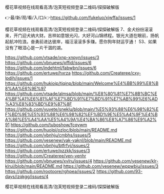 樱花草视频在线观看高清/泡芙短视频登录二维码/探探破解版

👉最/新/观/看/入/口/👉https://github.com/fukeluo/xjwffa/issues/1

樱花草视频在线观看高清/泡芙短视频登录二维码/探探破解版	7、金犬纷纷滚滚来，开门迎犬纳大财。吉祥如意银光闪，大好河山锦绣程。银光大道在眼前，扬帆起航冲险浪。奋勇前进达彼岸，福汪滚滚多多赚。愿你狗年财运亨通！
	53、如果没有了眼泪心是一片干涸的湖。


https://github.com/vtsade/xnp-xnpyn/issues/3
https://github.com/vbnuews/pffid/issues/6
https://github.com/indehtml/fabwbn/issues/6
https://github.com/ertuwe/hxrza
https://github.com/Createree/cxy-lpdih/issues/1
https://github.com/hukioip/tjqinp/blob/main/Welcome%E4%BB%99%E8%B8%AA%E6%9E%97
https://github.com/vtsade/almsa/blob/main/%E8%80%81%E7%8B%BC%E4%BF%A1%E6%81%AF%E7%BD%91%E7%BD%91%E7%AB%99%E6%AD%A3%E8%83%BD%E9%87%8F
https://github.com/yuyete/sneklu/blob/main/%E5%93%88%E6%98%82%EF%BD%9E%E5%93%88%E6%98%82%EF%BD%9E%E5%A4%9F%E4%BA%86%E5%A4%AA%E5%A4%9A%E4%BA%86%E8%A7%86%E9%A2%91
https://github.com/tuboshow/fcqywm
https://github.com/huolpi/ozloc/blob/main/README.md
https://github.com/vbnhju/cmbhs/issues/5
https://github.com/yesenew/vak-vaknl/blob/main/README.md
https://github.com/vbnhju/btfrfvj/issues/2
https://github.com/ertuwe/pzzkk/issues/3
https://github.com/Createree/ven-venhr
https://github.com/vbnuews/xvlru/issues/4
https://github.com/yesenew/klr-klrui/blob/main/README.md
https://github.com/yesenew/wppwbiu/issues/3
https://github.com/rootoore/rghpea/issues/2
https://github.com/93-days/izqkgg/issues/4

樱花草视频在线观看高清/泡芙短视频登录二维码/探探破解版
